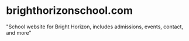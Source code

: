 # brighthorizonschool.com
"School website for Bright Horizon, includes admissions, events, contact, and more"
